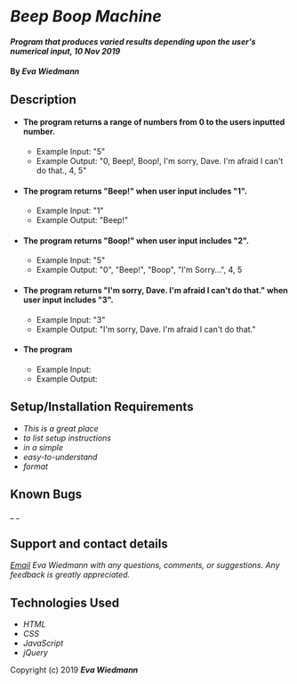# _Beep Boop Machine_

#### _Program that produces varied results depending upon the user's numerical input, 10 Nov 2019_

#### By _**Eva Wiedmann**_

## Description

* #### The program returns a range of numbers from 0 to the users inputted number.
  - Example Input: "5"
  - Example Output: "0, Beep!, Boop!, I'm sorry, Dave. I'm afraid I can't do that., 4, 5"

* #### The program returns "Beep!" when user input includes "1".
  - Example Input: "1"
  - Example Output: "Beep!"

* #### The program returns "Boop!" when user input includes "2".
  - Example Input: "5"
  - Example Output: "0", "Beep!", "Boop", "I'm Sorry...", 4, 5

* ####  The program returns "I'm sorry, Dave. I'm afraid I can't do that." when user input includes "3".
  - Example Input: "3"
  - Example Output: "I'm sorry, Dave. I'm afraid I can't do that."

* #### The program
  - Example Input:
  - Example Output:

## Setup/Installation Requirements

* _This is a great place_
* _to list setup instructions_
* _in a simple_
* _easy-to-understand_
* _format_


## Known Bugs

_ _

## Support and contact details

_[Email](mailto:evawiedmann@gmail.com) Eva Wiedmann with any questions, comments, or suggestions. Any feedback is greatly appreciated._

## Technologies Used

* _HTML_
* _CSS_
* _JavaScript_
* _jQuery_

Copyright (c) 2019 **_Eva Wiedmann_**
